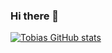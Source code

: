 ### Hi there 👋

[![Tobias GitHub stats](https://github-readme-stats.vercel.app/api?username=TobiasPrt)](https://github.com/anuraghazra/github-readme-stats)


